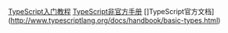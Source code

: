 [TypeScript入门教程](https://ts.xcatliu.com/)
[TypeScript非官方手册](https://zhongsp.gitbooks.io/typescript-handbook/content/)
[]TypeScript官方文档](http://www.typescriptlang.org/docs/handbook/basic-types.html)
